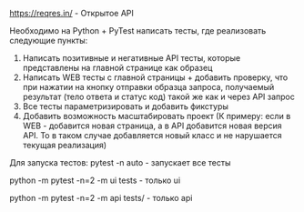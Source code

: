 https://reqres.in/ - Открытое API

Необходимо на Python + PyTest написать тесты, где реализовать следующие пункты:
1) Написать позитивные и негативные API тесты, которые представлены на главной странице как образец
2) Написать WEB тесты с главной страницы + добавить проверку, что при нажатии на кнопку отправки образца запроса, получаемый результат (тело ответа и статус код) такой же как и через API запрос
3) Все тесты параметризировать и добавить фикстуры
4) Добавить возможность масштабировать проект (К примеру: если в WEB - добавится новая страница, а в API добавится новая версия API. То в таком случае добавляется новый класс и не нарушается текущая реализация)

Для запуска тестов:
pytest -n auto - запускает все тесты

python -m pytest -n=2 -m ui tests - только ui

python -m pytest -n=2 -m api tests/ - только api
